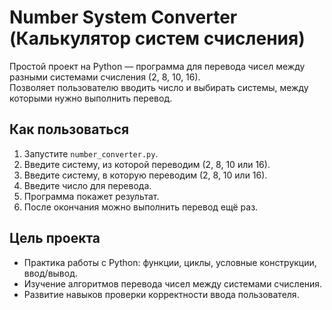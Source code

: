 # Number System Converter (Калькулятор систем счисления)

Простой проект на Python — программа для перевода чисел между разными системами счисления (2, 8, 10, 16).  
Позволяет пользователю вводить число и выбирать системы, между которыми нужно выполнить перевод.

## Как пользоваться

1. Запустите `number_converter.py`.
2. Введите систему, из которой переводим (2, 8, 10 или 16).
3. Введите систему, в которую переводим (2, 8, 10 или 16).
4. Введите число для перевода.
5. Программа покажет результат.
6. После окончания можно выполнить перевод ещё раз.

## Цель проекта

- Практика работы с Python: функции, циклы, условные конструкции, ввод/вывод.  
- Изучение алгоритмов перевода чисел между системами счисления.  
- Развитие навыков проверки корректности ввода пользователя.
